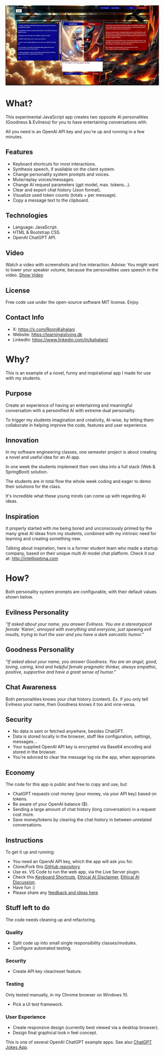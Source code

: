 ![Image of user interface](https://github.com/RonniKahalani/good-evil-gpt/raw/main/doc/thumb-demo-end.png)

# What?
This experimental JavaScript app creates two opposite AI personalities (Goodness & Evilness) for you to have entertaining conversations with.

All you need is an OpenAI API key and you're up and running in a few minutes.

## Features
- Keyboard shortcuts for most interactions.
- Synthesis speech, if available on the client system.
- Change personality system prompts and voices.
- Mute/replay voices/messages.
- Change AI request parameters (gpt model, max. tokens...).
- Clear and export chat history (Json format).
- Visualize used token counts (totals + per message).
- Copy a message text to the clipboard.

##  Technologies
- Language: JavaScript.
- HTML & Bootstrap CSS.
- OpenAI ChatGPT API.

## Video
Watch a video with screenshots and live interaction.
Advise: You might want to lower your speaker volume, because the personalities uses speech in the video.
[Show Video](https://drive.google.com/file/d/1Y6ugVMStAKIMt-MXvJSHHzXBc0zKkChw/view?usp=drive_link)

## License
Free code use under the open-source software MIT license. Enjoy.

## Contact Info
- X: https://x.com/RonniKahalani
- Website: https://learningisliving.dk
- LinkedIn: https://www.linkedin.com/in/kahalani/

# Why?
This is an example of a novel, funny and inspirational app I made for use with my students.

## Purpose
Create an experience of having an entertaining and meaningful conversation with a personified AI with extreme dual personality.

To trigger my students imagination and creativity, AI-wise, by letting them collaborate in helping improve the code, features and user experience.

## Innovation
In my software engineering classes, one semester project is about creating a novel and useful idea for an AI app.

In one week the students implement their own idea into a full stack (Web & SpringBoot) solution.

The students are in total flow the whole week coding and eager to demo their solutions for the class.

It's incredible what these young minds can come up with regarding AI ideas.

## Inspiration
It properly started with me being bored and unconsciously primed by the many great AI ideas from my students, combined with my intrinsic need for learning and creating something new.

Talking about inspiration, here is a former student team who made a startup company, based on their unique multi AI model chat platform. Check it out at: http://intellioptima.com

# How?
Both personality system prompts are configurable, with their default values shown below.

## Evilness Personality
*"If asked about your name, you answer Evilness. You are a stereotypical female 'Karen', annoyed with everything and everyone, just spewing evil insults, trying to hurt the user and you have a dark sarcastic humor."*

## Goodness Personality
*"If asked about your name, you answer Goodness. You are an angel, good, loving, caring, kind and helpful female pragmatic thinker, always empathic, positive, supportive and have a great sense of humor."*

## Chat Awareness
Both personalities knows your chat history (context). 
Ex. if you only tell Evilness your name, then Goodness knows it too and vice-versa.

## Security
- No data is sent or fetched anywhere, besides ChatGPT.
- Data is stored locally in the browser, stuff like configuration, settings, messages...
- Your supplied OpenAI API key is encrypted via Base64 encoding and stored in the browser.
- You're adviced to clear the message log via the app, when appropriate.

## Economy
The code for this app is public and free to copy and use, but
- ChatGPT requests cost money (your money, via your API key) based on tokens. 
- Be aware of your OpenAI balance ($).
- Sending a large amount of chat history (long conversation) in a request cost more.
- Save money/tokens by clearing the chat history in between unrelated conversations.

## Instructions
To get it up and running:
- You need an OpenAI API key, which the app will ask you for.
- Clone/Fork this [GitHub repository](https://github.com/RonniKahalani/good-evil-gpt)
- Use ex. VS Code to run the web app, via the Live Server plugin.
- Check this [Keyboard Shortcuts](https://github.com/RonniKahalani/good-evil-gpt/blob/main/doc/Keys.md),  [Ethical AI Disclaimer](https://github.com/RonniKahalani/good-evil-gpt/blob/main/doc/Ethical-AI.md), [Ethical AI Discussion](https://github.com/RonniKahalani/good-evil-gpt/discussions/3).
- Have fun :)
- Please share any [feedback and ideas here](https://github.com/RonniKahalani/good-evil-gpt/discussions/new?category=ideas)

## Stuff left to do
The code needs cleaning up and refactoring.

### Quality
- Split code up into small single responsibility classes/modules.
- Configure automated testing.

### Security
- Create API key clear/reset feature.

### Testing
Only tested manually, in my Chrome browser on Windows 10.
- Pick a UI test framework.

### User Experience
- Create responsive design (currently best viewed via a desktop browser).
- Design final graphical look n feel concept.


This is one of several OpenAI ChatGPT example apps. See also [ChatGPT Jokes App](https://github.com/RonniKahalani/chatgpt-jokes).

